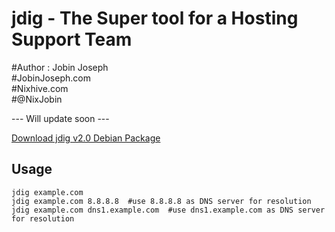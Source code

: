 # jdig - The Super tool for a Hosting Support Team

#Author : Jobin Joseph  
#JobinJoseph.com  
#Nixhive.com  
#@NixJobin  

--- Will update soon ---

[Download jdig v2.0 Debian Package](https://github.com/nixjobin/jdig/releases/download/v2.0/jdig_2.0_all.deb)

## Usage
    jdig example.com  
    jdig example.com 8.8.8.8  #use 8.8.8.8 as DNS server for resolution
    jdig example.com dns1.example.com  #use dns1.example.com as DNS server for resolution
  
